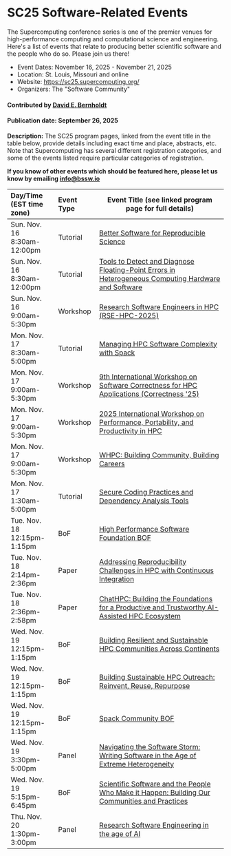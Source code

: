 # SC25 Software-Related Events

The Supercomputing conference series is one of the premier venues for high-performance computing and computational science and engineering.  Here's a list of events that relate to producing better scientific software and the people who do so.  Please join us there!

- Event Dates: November 16, 2025 - November 21, 2025
- Location: St. Louis, Missouri and online
- Website: https://sc25.supercomputing.org/
- Organizers: The "Software Community"

#### Contributed by [David E. Bernholdt](https://github.com/bernhold)

#### Publication date: September 26, 2025

**Description:** The SC25 program pages, linked from the event title in the table below, provide details including exact time and place, abstracts, etc.  Note that Supercomputing has several different registration categories, and some of the events listed require particular categories of registration.

**If you know of other events which should be featured here, please let us know by emailing info@bssw.io**

Day/Time<br>(EST time zone) | Event Type | Event Title (see linked program page for full details)
:---     |    :------ |--------------------------------------------------------
Sun. Nov. 16<br>8:30am-12:00pm | Tutorial | [Better Software for Reproducible Science](https://sc25.conference-program.com/presentation/?id=tut159&sess=sess377)
Sun. Nov. 16<br>8:30am-12:00pm | Tutorial | [Tools to Detect and Diagnose Floating-Point Errors in Heterogeneous Computing Hardware and Software](https://sc25.conference-program.com/presentation/?id=tut122&sess=sess256)
Sun. Nov. 16<br>9:00am-5:30pm | Workshop | [Research Software Engineers in HPC (RSE-HPC-2025)](https://sc25.conference-program.com/session/?sess=sess234)
Mon. Nov. 17<br>8:30am-5:00pm | Tutorial | [Managing HPC Software Complexity with Spack](https://sc25.conference-program.com/presentation/?id=tut176&sess=sess276)
Mon. Nov. 17<br>9:00am-5:30pm | Workshop | [9th International Workshop on Software Correctness for HPC Applications (Correctness '25)](https://sc25.conference-program.com/session/?sess=sess214)
Mon. Nov. 17<br>9:00am-5:30pm | Workshop | [2025 International Workshop on Performance, Portability, and Productivity in HPC](https://sc25.conference-program.com/session/?sess=sess207)
Mon. Nov. 17<br>9:00am-5:30pm | Workshop | [WHPC: Building Community, Building Careers](https://sc25.conference-program.com/session/?sess=sess195)
Mon. Nov. 17<br>1:30am-5:00pm | Tutorial | [Secure Coding Practices and Dependency Analysis Tools](https://sc25.conference-program.com/presentation/?id=tut101&sess=sess243)
Tue. Nov. 18<br>12:15pm-1:15pm | BoF | [High Performance Software Foundation BOF](https://sc25.conference-program.com/presentation/?id=bof249&sess=sess421)
Tue. Nov. 18<br>2:14pm-2:36pm | Paper | [Addressing Reproducibility Challenges in HPC with Continuous Integration](https://sc25.conference-program.com/presentation/?id=pap749&sess=sess301)
Tue. Nov. 18<br>2:36pm-2:58pm | Paper | [ChatHPC: Building the Foundations for a Productive and Trustworthy AI-Assisted HPC Ecosystem](https://sc25.conference-program.com/presentation/?id=pap211&sess=sess301)
Wed. Nov. 19<br>12:15pm-1:15pm | BoF | [Building Resilient and Sustainable HPC Communities Across Continents](https://sc25.conference-program.com/presentation/?id=bof199&sess=sess443)
Wed. Nov. 19<br>12:15pm-1:15pm | BoF | [Building Sustainable HPC Outreach: Reinvent, Reuse, Repurpose](https://sc25.conference-program.com/presentation/?id=bof156&sess=sess448)
Wed. Nov. 19<br>12:15pm-1:15pm | BoF | [Spack Community BOF](https://sc25.conference-program.com/presentation/?id=bof255&sess=sess453)
Wed. Nov. 19<br>3:30pm-5:00pm | Panel | [Navigating the Software Storm: Writing Software in the Age of Extreme Heterogeneity](https://sc25.conference-program.com/presentation/?id=pan108&sess=sess350)
Wed. Nov. 19<br>5:15pm-6:45pm | BoF | [Scientific Software and the People Who Make it Happen: Building Our Communities and Practices](https://sc25.conference-program.com/presentation/?id=bof123&sess=sess465)
Thu. Nov. 20<br>1:30pm-3:00pm | Panel | [Research Software Engineering in the age of AI](https://sc25.conference-program.com/presentation/?id=pan109&sess=sess351)

<!---
Publish: yes
Topics: conferences and workshops
Tags: conference
--->
